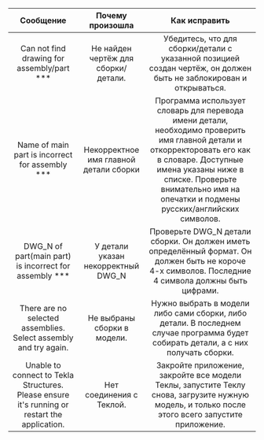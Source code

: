 | Сообщение | Почему произошла | Как исправить |
| :---: | :---: | :---: |
| Can not find drawing for assembly/part *** | Не найден чертёж для сборки/детали. | Убедитесь, что для сборки/детали с указанной позицией создан чертёж, он должен быть не заблокирован и открываться. |
| Name of main part is incorrect for assembly *** | Некорректное имя главной детали сборки | Программа использует словарь для перевода имени детали, необходимо проверить имя главной детали и откорректоровать его как в словаре. Доступные имена указаны ниже в списке. Проверьте внимательно имя на опечатки и подмены русских/английских символов. |
| DWG_N of part(main part) is incorrect for assembly *** | У детали указан некорректный DWG_N | Проверьте DWG_N детали сборки. Он должен иметь определённый формат. Он должен быть не короче 4-х символов. Последние 4 символа должны быть цифрами. |
| There are no selected assemblies. Select assembly and try again. | Не выбраны сборки в модели. | Нужно выбрать в модели либо сами сборки, либо детали. В последнем случае программа будет собирать детали, а с них получать сборки. |
| Unable to connect to Tekla Structures. Please ensure it's running or restart the application. | Нет соединения с Теклой. | Закройте приложение, закройте все модели Теклы, запустите Теклу снова, загрузите нужную модель, и только после этого всего запустите приложение. |
